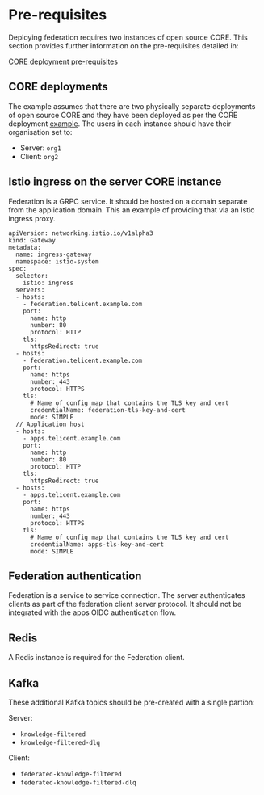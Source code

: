 # Pre-requisites

Deploying federation requires two instances of open source CORE. This section
provides further information on the pre-requisites detailed in:

[CORE deployment pre-requisites](../core/10-pre-requisites.md)

## CORE deployments

The example assumes that there are two physically separate deployments of open
source CORE and they have been deployed as per the CORE deployment
[example](../core/index.md). The users in each instance should have their
organisation set to:

- Server: `org1`
- Client: `org2`

## Istio ingress on the server CORE instance

Federation is a GRPC service. It should be hosted on a domain separate from the
application domain. This an example of providing that via an Istio ingress
proxy.

```
apiVersion: networking.istio.io/v1alpha3
kind: Gateway
metadata:
  name: ingress-gateway
  namespace: istio-system
spec:
  selector:
    istio: ingress
  servers:
  - hosts:
    - federation.telicent.example.com
    port:
      name: http
      number: 80
      protocol: HTTP
    tls:
      httpsRedirect: true
  - hosts:
    - federation.telicent.example.com
    port:
      name: https
      number: 443
      protocol: HTTPS
    tls:
      # Name of config map that contains the TLS key and cert
      credentialName: federation-tls-key-and-cert
      mode: SIMPLE
  // Application host
  - hosts:
    - apps.telicent.example.com
    port:
      name: http
      number: 80
      protocol: HTTP
    tls:
      httpsRedirect: true
  - hosts:
    - apps.telicent.example.com
    port:
      name: https
      number: 443
      protocol: HTTPS
    tls:
      # Name of config map that contains the TLS key and cert
      credentialName: apps-tls-key-and-cert
      mode: SIMPLE
```

## Federation authentication

Federation is a service to service connection. The server authenticates clients
as part of the federation client server protocol. It should not be integrated
with the apps OIDC authentication flow.

## Redis

A Redis instance is required for the Federation client.

## Kafka

These additional Kafka topics should be pre-created with a single partion:

Server:
* `knowledge-filtered`
* `knowledge-filtered-dlq`

Client:
* `federated-knowledge-filtered`
* `federated-knowledge-filtered-dlq`
